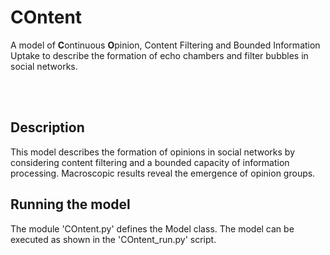 # COntent
A model of **C**ontinuous **O**pinion, Content Filtering and Bounded Information Uptake to describe the formation of echo chambers and filter bubbles in social networks.

<br />
<br />

## Description
This model describes the formation of opinions in social networks by considering content filtering and a bounded capacity of information processing. Macroscopic results reveal the emergence of opinion groups.

## Running the model
The module 'COntent.py' defines the Model class. The model can be executed as shown in the 'COntent_run.py' script.
